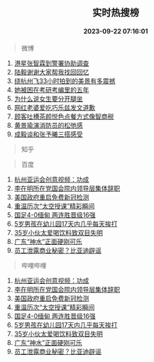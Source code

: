<div align="center"><h2>实时热搜榜</h2><h4>2023-09-22 07:16:01</h4></div>

> 微博  

1. [港星张智霖到警署协助调查](https://s.weibo.com/weibo?q=%23%E6%B8%AF%E6%98%9F%E5%BC%A0%E6%99%BA%E9%9C%96%E5%88%B0%E8%AD%A6%E7%BD%B2%E5%8D%8F%E5%8A%A9%E8%B0%83%E6%9F%A5%23&t=31&band_rank=1&Refer=top)<br />
2. [陆毅谢谢大家帮我找回回忆](https://s.weibo.com/weibo?q=%E9%99%86%E6%AF%85%E8%B0%A2%E8%B0%A2%E5%A4%A7%E5%AE%B6%E5%B8%AE%E6%88%91%E6%89%BE%E5%9B%9E%E5%9B%9E%E5%BF%86&t=31&band_rank=2&Refer=top)<br />
3. [绕杭州飞33小时拍到的美景有多震撼](https://s.weibo.com/weibo?q=%23%E7%BB%95%E6%9D%AD%E5%B7%9E%E9%A3%9E33%E5%B0%8F%E6%97%B6%E6%8B%8D%E5%88%B0%E7%9A%84%E7%BE%8E%E6%99%AF%E6%9C%89%E5%A4%9A%E9%9C%87%E6%92%BC%23&t=31&band_rank=3&Refer=top)<br />
4. [她被困在考研考编里的五年](https://s.weibo.com/weibo?q=%23%E5%A5%B9%E8%A2%AB%E5%9B%B0%E5%9C%A8%E8%80%83%E7%A0%94%E8%80%83%E7%BC%96%E9%87%8C%E7%9A%84%E4%BA%94%E5%B9%B4%23&t=31&band_rank=4&Refer=top)<br />
5. [为什么说女生要分开腿坐](https://s.weibo.com/weibo?q=%E4%B8%BA%E4%BB%80%E4%B9%88%E8%AF%B4%E5%A5%B3%E7%94%9F%E8%A6%81%E5%88%86%E5%BC%80%E8%85%BF%E5%9D%90&t=31&band_rank=5&Refer=top)<br />
6. [网红老婆爱吃巧乐兹发文道歉](https://s.weibo.com/weibo?q=%23%E7%BD%91%E7%BA%A2%E8%80%81%E5%A9%86%E7%88%B1%E5%90%83%E5%B7%A7%E4%B9%90%E5%85%B9%E5%8F%91%E6%96%87%E9%81%93%E6%AD%89%23&t=31&band_rank=6&Refer=top)<br />
7. [顾客吐槽茶颜悦色点餐方式像智商税](https://s.weibo.com/weibo?q=%23%E9%A1%BE%E5%AE%A2%E5%90%90%E6%A7%BD%E8%8C%B6%E9%A2%9C%E6%82%A6%E8%89%B2%E7%82%B9%E9%A4%90%E6%96%B9%E5%BC%8F%E5%83%8F%E6%99%BA%E5%95%86%E7%A8%8E%23&t=31&band_rank=7&Refer=top)<br />
8. [黄景瑜演消防员的松弛感](https://s.weibo.com/weibo?q=%E9%BB%84%E6%99%AF%E7%91%9C%E6%BC%94%E6%B6%88%E9%98%B2%E5%91%98%E7%9A%84%E6%9D%BE%E5%BC%9B%E6%84%9F&t=31&band_rank=8&Refer=top)<br />
9. [成毅谈和张予曦三搭感受](https://s.weibo.com/weibo?q=%23%E6%88%90%E6%AF%85%E8%B0%88%E5%92%8C%E5%BC%A0%E4%BA%88%E6%9B%A6%E4%B8%89%E6%90%AD%E6%84%9F%E5%8F%97%23&t=31&band_rank=9&Refer=top)<br />

> 知乎  


> 百度  

1. [杭州亚运会创意视频：功成](https://www.baidu.com/s?wd=%E6%9D%AD%E5%B7%9E%E4%BA%9A%E8%BF%90%E4%BC%9A%E5%88%9B%E6%84%8F%E8%A7%86%E9%A2%91%EF%BC%9A%E5%8A%9F%E6%88%90&sa=fyb_news&rsv_dl=fyb_news)<br />
2. [李在明所在党国会院内领导层集体辞职](https://www.baidu.com/s?wd=%E6%9D%8E%E5%9C%A8%E6%98%8E%E6%89%80%E5%9C%A8%E5%85%9A%E5%9B%BD%E4%BC%9A%E9%99%A2%E5%86%85%E9%A2%86%E5%AF%BC%E5%B1%82%E9%9B%86%E4%BD%93%E8%BE%9E%E8%81%8C&sa=fyb_news&rsv_dl=fyb_news)<br />
3. [美国政府重启免费新冠检测](https://www.baidu.com/s?wd=%E7%BE%8E%E5%9B%BD%E6%94%BF%E5%BA%9C%E9%87%8D%E5%90%AF%E5%85%8D%E8%B4%B9%E6%96%B0%E5%86%A0%E6%A3%80%E6%B5%8B&sa=fyb_news&rsv_dl=fyb_news)<br />
4. [重温历次“太空授课”精彩瞬间](https://www.baidu.com/s?wd=%E9%87%8D%E6%B8%A9%E5%8E%86%E6%AC%A1%E2%80%9C%E5%A4%AA%E7%A9%BA%E6%8E%88%E8%AF%BE%E2%80%9D%E7%B2%BE%E5%BD%A9%E7%9E%AC%E9%97%B4&sa=fyb_news&rsv_dl=fyb_news)<br />
5. [国足4-0缅甸 两连胜晋级16强](https://www.baidu.com/s?wd=%E5%9B%BD%E8%B6%B34-0%E7%BC%85%E7%94%B8+%E4%B8%A4%E8%BF%9E%E8%83%9C%E6%99%8B%E7%BA%A716%E5%BC%BA&sa=fyb_news&rsv_dl=fyb_news)<br />
6. [5岁男孩在幼儿园17天内几乎每天挨打](https://www.baidu.com/s?wd=5%E5%B2%81%E7%94%B7%E5%AD%A9%E5%9C%A8%E5%B9%BC%E5%84%BF%E5%9B%AD17%E5%A4%A9%E5%86%85%E5%87%A0%E4%B9%8E%E6%AF%8F%E5%A4%A9%E6%8C%A8%E6%89%93&sa=fyb_news&rsv_dl=fyb_news)<br />
7. [35岁小伙太爱喝饮料致双目失明](https://www.baidu.com/s?wd=35%E5%B2%81%E5%B0%8F%E4%BC%99%E5%A4%AA%E7%88%B1%E5%96%9D%E9%A5%AE%E6%96%99%E8%87%B4%E5%8F%8C%E7%9B%AE%E5%A4%B1%E6%98%8E&sa=fyb_news&rsv_dl=fyb_news)<br />
8. [广东“神水”正面硬刚可乐](https://www.baidu.com/s?wd=%E5%B9%BF%E4%B8%9C%E2%80%9C%E7%A5%9E%E6%B0%B4%E2%80%9D%E6%AD%A3%E9%9D%A2%E7%A1%AC%E5%88%9A%E5%8F%AF%E4%B9%90&sa=fyb_news&rsv_dl=fyb_news)<br />
9. [员工泄露商业秘密？比亚迪辟谣](https://www.baidu.com/s?wd=%E5%91%98%E5%B7%A5%E6%B3%84%E9%9C%B2%E5%95%86%E4%B8%9A%E7%A7%98%E5%AF%86%EF%BC%9F%E6%AF%94%E4%BA%9A%E8%BF%AA%E8%BE%9F%E8%B0%A3&sa=fyb_news&rsv_dl=fyb_news)<br />

> 哔哩哔哩  

1. [杭州亚运会创意视频：功成](https://www.baidu.com/s?wd=%E6%9D%AD%E5%B7%9E%E4%BA%9A%E8%BF%90%E4%BC%9A%E5%88%9B%E6%84%8F%E8%A7%86%E9%A2%91%EF%BC%9A%E5%8A%9F%E6%88%90&sa=fyb_news&rsv_dl=fyb_news)<br />
2. [李在明所在党国会院内领导层集体辞职](https://www.baidu.com/s?wd=%E6%9D%8E%E5%9C%A8%E6%98%8E%E6%89%80%E5%9C%A8%E5%85%9A%E5%9B%BD%E4%BC%9A%E9%99%A2%E5%86%85%E9%A2%86%E5%AF%BC%E5%B1%82%E9%9B%86%E4%BD%93%E8%BE%9E%E8%81%8C&sa=fyb_news&rsv_dl=fyb_news)<br />
3. [美国政府重启免费新冠检测](https://www.baidu.com/s?wd=%E7%BE%8E%E5%9B%BD%E6%94%BF%E5%BA%9C%E9%87%8D%E5%90%AF%E5%85%8D%E8%B4%B9%E6%96%B0%E5%86%A0%E6%A3%80%E6%B5%8B&sa=fyb_news&rsv_dl=fyb_news)<br />
4. [重温历次“太空授课”精彩瞬间](https://www.baidu.com/s?wd=%E9%87%8D%E6%B8%A9%E5%8E%86%E6%AC%A1%E2%80%9C%E5%A4%AA%E7%A9%BA%E6%8E%88%E8%AF%BE%E2%80%9D%E7%B2%BE%E5%BD%A9%E7%9E%AC%E9%97%B4&sa=fyb_news&rsv_dl=fyb_news)<br />
5. [国足4-0缅甸 两连胜晋级16强](https://www.baidu.com/s?wd=%E5%9B%BD%E8%B6%B34-0%E7%BC%85%E7%94%B8+%E4%B8%A4%E8%BF%9E%E8%83%9C%E6%99%8B%E7%BA%A716%E5%BC%BA&sa=fyb_news&rsv_dl=fyb_news)<br />
6. [5岁男孩在幼儿园17天内几乎每天挨打](https://www.baidu.com/s?wd=5%E5%B2%81%E7%94%B7%E5%AD%A9%E5%9C%A8%E5%B9%BC%E5%84%BF%E5%9B%AD17%E5%A4%A9%E5%86%85%E5%87%A0%E4%B9%8E%E6%AF%8F%E5%A4%A9%E6%8C%A8%E6%89%93&sa=fyb_news&rsv_dl=fyb_news)<br />
7. [35岁小伙太爱喝饮料致双目失明](https://www.baidu.com/s?wd=35%E5%B2%81%E5%B0%8F%E4%BC%99%E5%A4%AA%E7%88%B1%E5%96%9D%E9%A5%AE%E6%96%99%E8%87%B4%E5%8F%8C%E7%9B%AE%E5%A4%B1%E6%98%8E&sa=fyb_news&rsv_dl=fyb_news)<br />
8. [广东“神水”正面硬刚可乐](https://www.baidu.com/s?wd=%E5%B9%BF%E4%B8%9C%E2%80%9C%E7%A5%9E%E6%B0%B4%E2%80%9D%E6%AD%A3%E9%9D%A2%E7%A1%AC%E5%88%9A%E5%8F%AF%E4%B9%90&sa=fyb_news&rsv_dl=fyb_news)<br />
9. [员工泄露商业秘密？比亚迪辟谣](https://www.baidu.com/s?wd=%E5%91%98%E5%B7%A5%E6%B3%84%E9%9C%B2%E5%95%86%E4%B8%9A%E7%A7%98%E5%AF%86%EF%BC%9F%E6%AF%94%E4%BA%9A%E8%BF%AA%E8%BE%9F%E8%B0%A3&sa=fyb_news&rsv_dl=fyb_news)<br />
